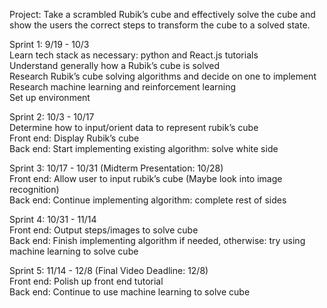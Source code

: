 Project: Take a scrambled Rubik’s cube and effectively solve the cube and show the users the correct steps to transform the cube to a solved state. 

Sprint 1: 9/19 - 10/3 <br/>
Learn tech stack as necessary: python and React.js tutorials  <br/>
Understand generally how a Rubik’s cube is solved <br/> 
Research Rubik’s cube solving algorithms and decide on one to implement <br/>
Research machine learning and reinforcement learning <br/>
Set up environment <br/>

Sprint 2: 10/3 - 10/17 <br/>
Determine how to input/orient data to represent rubik’s cube <br/>
Front end: Display Rubik’s cube  <br/>
Back end: Start implementing existing algorithm: solve white side <br/>

Sprint 3: 10/17 - 10/31 (Midterm Presentation: 10/28) <br/>
Front end: Allow user to input rubik’s cube (Maybe look into image recognition) <br/>
Back end: Continue implementing algorithm: complete rest of sides <br/>

Sprint 4: 10/31 - 11/14 <br/>
Front end: Output steps/images to solve cube <br/>
Back end: Finish implementing algorithm if needed, otherwise: try using machine learning to solve cube <br/>

Sprint 5: 11/14 - 12/8 (Final Video Deadline: 12/8) <br/>
Front end: Polish up front end tutorial <br/>
Back end: Continue to use machine learning to solve cube <br/>
